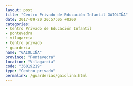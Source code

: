 ```yaml
---
layout: post
title: "Centro Privado de Educación Infantil GAIOLIÑA"
date: 2017-09-20 20:57:05 +0200
categories:
- Centro Privado de Educación Infantil
- pontevedra
- vilagarcia
- Centro privado
- guarderia
name: "GAIOLIÑA"
province: "Pontevedra"
location: "Vilagarcia"
code: "36019219"
type: "Centro privado"
permalink: /guarderias/gaiolina.html
---
```

